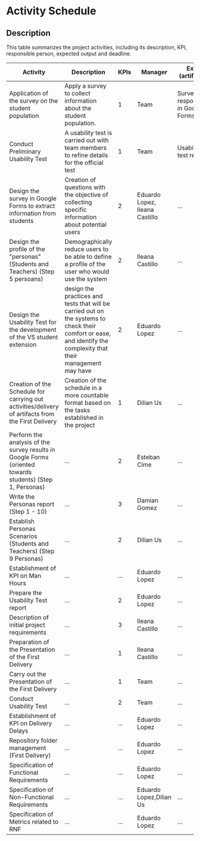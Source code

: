 # Activity Schedule

## Description
This table summarizes the project activities, including its description, KPI, responsible person, expected output and deadline.

| Activity | Description | KPIs | Manager | Exit (artifact) | Deadline |
|---|---|---|---|---|---|
| Application of the survey on the student population | Apply a survey to collect information about the student population. | 1 | Team | Survey responses in Google Forms | Feb 19, 2024 |
| Conduct Preliminary Usability Test | A usability test is carried out with team members to refine details for the official test | 1 | Team | Usability test report | |
| Design the survey in Google Forms to extract information from students | Creation of questions with the objective of collecting specific information about potential users | 2 | Eduardo Lopez, Ileana Castillo | ... | ... |
| Design the profile of the "personas" (Students and Teachers) (Step 5 persoans) | Demographically reduce users to be able to define a profile of the user who would use the system | 2 | Ileana Castillo| ... | ... |
| Design the Usability Test for the development of the VS student extension | design the practices and tests that will be carried out on the systems to check their comfort or ease, and identify the complexity that their management may have | 2 | Eduardo Lopez | ... | Feb 23, 2024 |
| Creation of the Schedule for carrying out activities/delivery of artifacts from the First Delivery | Creation of the schedule in a more countable format based on the tasks established in the project | 1 | Dilian Us | ... | Feb 9, 2024 |
| Perform the analysis of the survey results in Google Forms (oriented towards students) (Step 1, Personas) | ... | 2 | Esteban Cime | ... | Feb 27, 2024 |
| Write the Personas report (Step 1 - 10) | ... | 3 | Damian Gomez | ... | Mar 2, 2024 |
| Establish Personas Scenarios (Students and Teachers) (Step 9 Personas) | ... | 2 | Dilian Us | ... | Feb 24, 2024 |
| Establishment of KPI on Man Hours | ... | ... | Eduardo Lopez | ... | ... |
| Prepare the Usability Test report | ... | 2 | Eduardo Lopez | ... | Mar 5, 2024 |
| Description of initial project requirements | ... | 3 | Ileana Castillo | ... | Mar 5, 2024 |
| Preparation of the Presentation of the First Delivery | ... | 1 | Ileana Castillo | ... | Mar 6, 2024 |
| Carry out the Presentation of the First Delivery | ... | 1 | Team | ... | ... |
| Conduct Usability Test | ... | 2 | Team | ... | ... |
| Establishment of KPI on Delivery Delays | ... | ... | Eduardo Lopez | ... | ... |
| Repository folder management (First Delivery) | ... | ... | Eduardo Lopez | ... | ... |
| Specification of Functional Requirements | ... | ... | Eduardo Lopez | ... | ... |
| Specification of Non-Functional Requirements | ... | ... | Eduardo Lopez,Dilian Us| ... | ... |
| Specification of Metrics related to RNF | ... | ... | Eduardo Lopez | ... | ... |
